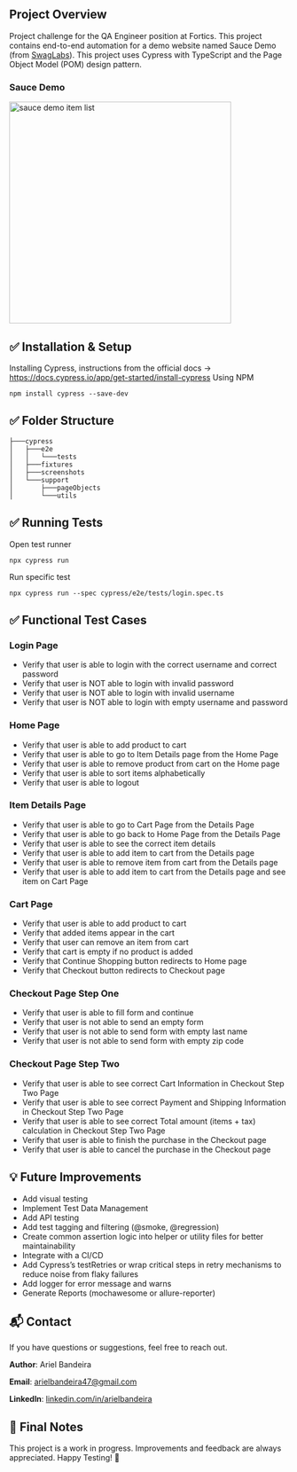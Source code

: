 

## Project Overview
Project challenge for the QA Engineer position at Fortics.
This project contains end-to-end automation for a demo website named Sauce Demo (from [SwagLabs](https://saucelabs.com/)).
This project uses Cypress with TypeScript and the Page Object Model (POM) design pattern.

### Sauce Demo
<img src="https://live.staticflickr.com/65535/54382050807_37d33ad71d_h.jpg" width="400"  alt="sauce demo item list"/>


## ✅ Installation & Setup
Installing Cypress, instructions from the official docs -> https://docs.cypress.io/app/get-started/install-cypress
Using NPM

`npm install cypress --save-dev`

## ✅ Folder Structure

```
├───cypress
│   ├───e2e
│   │   └───tests
│   ├───fixtures
│   ├───screenshots
│   └───support
│       ├───pageObjects
│       └───utils
```

## ✅ Running Tests

Open test runner

`npx cypress run`

Run specific test

`npx cypress run --spec cypress/e2e/tests/login.spec.ts`


## ✅ Functional Test Cases

### Login Page
- Verify that user is able to login with the correct username and correct password
- Verify that user is NOT able to login with invalid password
- Verify that user is NOT able to login with invalid username
- Verify that user is NOT able to login with empty username and password

### Home Page
- Verify that user is able to add product to cart
- Verify that user is able to go to Item Details page from the Home Page
- Verify that user is able to remove product from cart on the Home page
- Verify that user is able to sort items alphabetically
- Verify that user is able to logout

### Item Details Page
- Verify that user is able to go to Cart Page from the Details Page
- Verify that user is able to go back to Home Page from the Details Page
- Verify that user is able to see the correct item details
- Verify that user is able to add item to cart from the Details page
- Verify that user is able to remove item from cart from the Details page
- Verify that user is able to add item to cart from the Details page and see item on Cart Page

### Cart Page
- Verify that user is able to add product to cart
- Verify that added items appear in the cart
- Verify that user can remove an item from cart
- Verify that cart is empty if no product is added
- Verify that Continue Shopping button redirects to Home page
- Verify that Checkout button redirects to Checkout page

### Checkout Page Step One
- Verify that user is able to fill form and continue
- Verify that user is not able to send an empty form
- Verify that user is not able to send form with empty last name
- Verify that user is not able to send form with empty zip code


### Checkout Page Step Two
- Verify that user is able to see correct Cart Information in Checkout Step Two Page
- Verify that user is able to see correct Payment and Shipping Information in Checkout Step Two Page
- Verify that user is able to see correct Total amount (items + tax) calculation in Checkout Step Two Page
- Verify that user is able to finish the purchase in the Checkout page
- Verify that user is able to cancel the purchase in the Checkout page

## 💡 Future Improvements
- Add visual testing
- Implement Test Data Management
- Add API testing
- Add test tagging and filtering (@smoke, @regression)
- Create common assertion logic into helper or utility files for better maintainability
- Integrate with a CI/CD
- Add Cypress’s testRetries or wrap critical steps in retry mechanisms to reduce noise from flaky failures
- Add logger for error message and warns
- Generate Reports (mochawesome or allure-reporter)


## 📬 Contact

If you have questions or suggestions, feel free to reach out.

**Author**: Ariel Bandeira

**Email**: arielbandeira47@gmail.com

**LinkedIn**: [linkedin.com/in/arielbandeira](https://www.linkedin.com/in/arielbandeira/)

## 📢 Final Notes
This project is a work in progress. Improvements and feedback are always appreciated. Happy Testing! 🚀
